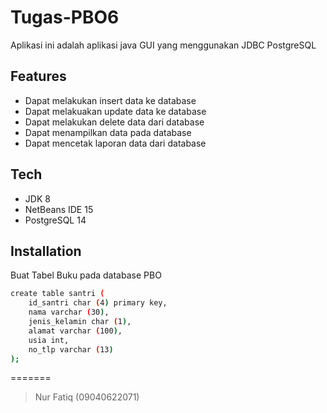 # Tugas-PBO6
Aplikasi ini adalah aplikasi java GUI yang menggunakan JDBC PostgreSQL

## Features
- Dapat melakukan insert data ke database
- Dapat melakuakan update data ke database
- Dapat melakukan delete data dari database
- Dapat menampilkan data pada database
- Dapat mencetak laporan data dari database

## Tech
- JDK 8
- NetBeans IDE 15
- PostgreSQL 14

## Installation
Buat Tabel Buku pada database PBO

```sh
create table santri (
	id_santri char (4) primary key, 
	nama varchar (30), 
	jenis_kelamin char (1),
	alamat varchar (100),
	usia int,
	no_tlp varchar (13)
);
```
=======
> Nur Fatiq (09040622071)
